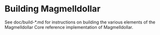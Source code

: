 Building Magmelldollar
================

See doc/build-*.md for instructions on building the various
elements of the Magmelldollar Core reference implementation of Magmelldollar.
